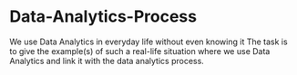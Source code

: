 # Data-Analytics-Process
We use Data Analytics in everyday life without even knowing it
The task is to give the example(s) of such a real-life situation where we use Data Analytics and link it with the data analytics process.
